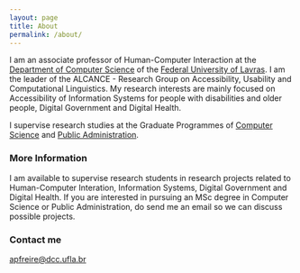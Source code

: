 ```yaml
---
layout: page
title: About
permalink: /about/
---
```


I am an associate professor of Human-Computer Interaction at the [Department of Computer Science](http://www.dcc.ufla.br) of the [Federal University of Lavras](http://www.ufla.br).  I am the leader of the ALCANCE - Research Group on Accessibility, Usability and Computational Linguistics. My research interests are mainly focused on Accessibility of Information Systems for people with disabilities and older people, Digital Government and Digital Health.


I supervise research studies at the Graduate Programmes of [Computer Science](https://prpg.ufla.br/_ppg/computacao/) and [Public Administration](https://sigaa.ufla.br/sigaa/public/programa/portal.jsf?lc=pt_BR&id=1844).

### More Information

I am available to supervise research students in research projects related to Human-Computer Interation, Information Systems, Digital Government and Digital Health. If you are interested in pursuing an MSc degree in Computer Science or Public Administration, do send me an email so we can discuss possible projects.

### Contact me

[apfreire@dcc.ufla.br](mailto:apfreire@dcc.ufla.br)
